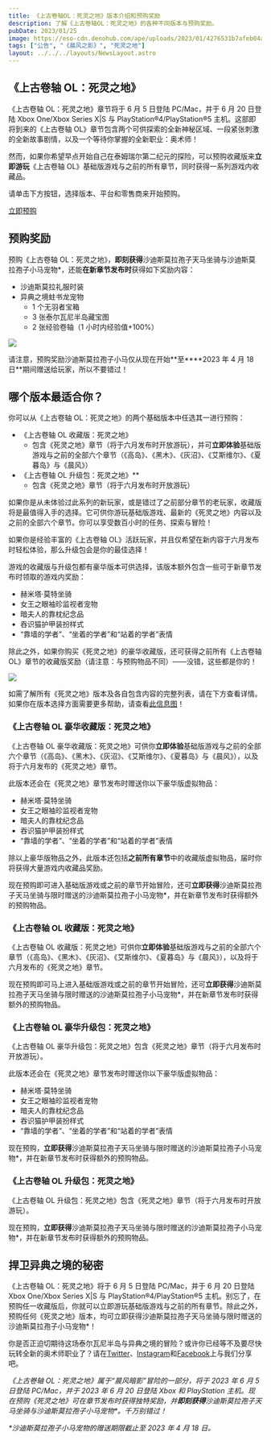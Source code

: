 ```yaml
---
title: 《上古卷轴OL：死灵之地》版本介绍和预购奖励
description: 了解《上古卷轴OL：死灵之地》的各种不同版本与预购奖励。
pubDate: 2023/01/25
image: https://eso-cdn.denohub.com/ape/uploads/2023/01/4276531b7afeb04a08edef3cc12c5c2b.jpg
tags: ["公告", "《晨风之影》", "死灵之地"]
layout: ../../../layouts/NewsLayout.astro
---
```


## 《上古卷轴 OL：死灵之地》

《上古卷轴 OL：死灵之地》章节将于 6 月 5 日登陆 PC/Mac，并于 6 月 20 日登陆 Xbox One/Xbox Series X|S 与
PlayStation®4/PlayStation®5 主机。这部即将到来的《上古卷轴
OL》章节包含两个可供探索的全新神秘区域、一段紧张刺激的全新故事剧情，以及一个等待你掌握的全新职业：奥术师！

然而，如果你希望早点开始自己在泰姆瑞尔第二纪元的探险，可以预购收藏版来**立即游玩**《上古卷轴
OL》基础版游戏与之前的所有章节，同时获得一系列游戏内收藏品。

请单击下方按钮，选择版本、平台和零售商来开始预购。

[立即预购](/cn/joinus)

## 预购奖励

预购《上古卷轴
OL：死灵之地》，**即刻获得**沙迪斯莫拉孢子天马坐骑与沙迪斯莫拉孢子小马宠物\*，还能**在新章节发布时**获得如下奖励内容：

- 沙迪斯莫拉礼服时装
- 异典之境蛀书龙宠物
  - 1 个无羽者宝箱
  - 3 张泰尔瓦尼半岛藏宝图
  - 2 张经验卷轴（1 小时内经验值+100%）

![](https://eso-cdn.denohub.com/ape/uploads/2023/01/6bb47d54a1674b3151f6432a842c534d.jpg)

请注意，预购奖励沙迪斯莫拉孢子小马仅从现在开始**至\*\***2023 年 4 月 18 日\*\*期间赠送给玩家，所以不要错过！

## 哪个版本最适合你？

你可以从《上古卷轴 OL：死灵之地》的两个基础版本中任选其一进行预购：

- 《上古卷轴 OL 收藏版：死灵之地》
  - 包含《死灵之地》章节（将于六月发布时开放游玩），并可**立即体验**基础版游戏与之前的全部六个章节（《高岛》、《黑木》、《灰沼》、《艾斯维尔》、《夏暮岛》与《晨风》）
- 《上古卷轴 OL 升级包：死灵之地》\*\*
  - 包含《死灵之地》章节（将于六月发布时开放游玩）

如果你是从未体验过此系列的新玩家，或是错过了之前部分章节的老玩家，收藏版将是最值得入手的选择。它可供你游玩基础版游戏、最新的《死灵之地》内容以及之前的全部六个章节。你可以享受数百小时的任务、探索与冒险！

如果你是经验丰富的《上古卷轴 OL》活跃玩家，并且仅希望在新内容于六月发布时轻松体验，那么升级包会是你的最佳选择！

游戏的收藏版与升级包都有豪华版本可供选择，该版本额外包含一些可于新章节发布时领取的游戏内奖励：

- 赫米塔·莫特坐骑
- 女王之眼袖珍监视者宠物
- 暗夫人的靠枕纪念品
- 吞识猫护甲装扮样式
- “靠墙的学者”、“坐着的学者”和“站着的学者”表情

除此之外，如果你购买《死灵之地》的豪华收藏版，还可获得之前所有《上古卷轴
OL》章节的收藏版奖励（请注意：与预购物品不同）——没错，这些都是你的！

![](https://eso-cdn.denohub.com/ape/uploads/2023/01/ebe459317e08dd9b09fbab8d8f9a7512.jpg)

如需了解所有《死灵之地》版本及各自包含内容的完整列表，请在下方查看详情。如果你在版本选择方面需要更多帮助，请查看[此信息图](https://esosslfiles-a.akamaihd.net/ape/uploads/2023/01/2a83581821ae2bbd646b5e6cb8a776de.jpg)！

### 《上古卷轴 OL 豪华收藏版：死灵之地》

《上古卷轴 OL
豪华收藏版：死灵之地》可供你**立即体验**基础版游戏与之前的全部六个章节（《高岛》、《黑木》、《灰沼》、《艾斯维尔》、《夏暮岛》与《晨风》），以及将于六月发布的《死灵之地》章节。

此版本还会在《死灵之地》章节发布时赠送你以下豪华版虚拟物品：

- 赫米塔·莫特坐骑
- 女王之眼袖珍监视者宠物
- 暗夫人的靠枕纪念品
- 吞识猫护甲装扮样式
- “靠墙的学者”、“坐着的学者”和“站着的学者”表情

除以上豪华版物品之外，此版本还包括**之前所有章节**中的收藏版虚拟物品，届时你将获得大量游戏内收藏品奖励。

现在预购即可进入基础版游戏或之前的章节开始冒险，还可**立即获得**沙迪斯莫拉孢子天马坐骑与限时赠送的沙迪斯莫拉孢子小马宠物\*，并在新章节发布时获得额外的预购物品。

### 《上古卷轴 OL 收藏版：死灵之地》

《上古卷轴 OL
收藏版：死灵之地》可供你**立即体验**基础版游戏与之前的全部六个章节（《高岛》、《黑木》、《灰沼》、《艾斯维尔》、《夏暮岛》与《晨风》），以及将于六月发布的《死灵之地》章节。

现在预购即可马上进入基础版游戏或之前的章节开始冒险，还可**立即获得**沙迪斯莫拉孢子天马坐骑与限时赠送的沙迪斯莫拉孢子小马宠物\*，并在新章节发布时获得额外的预购物品。

### 《上古卷轴 OL 豪华升级包：死灵之地》

《上古卷轴 OL 豪华升级包：死灵之地》包含《死灵之地》章节（将于六月发布时开放游玩）。

此版本还会在《死灵之地》章节发布时赠送你以下豪华版虚拟物品：

- 赫米塔·莫特坐骑
- 女王之眼袖珍监视者宠物
- 暗夫人的靠枕纪念品
- 吞识猫护甲装扮样式
- “靠墙的学者”、“坐着的学者”和“站着的学者”表情

现在预购，**立即获得**沙迪斯莫拉孢子天马坐骑与限时赠送的沙迪斯莫拉孢子小马宠物\*，并在新章节发布时获得额外的预购物品。

### 《上古卷轴 OL 升级包：死灵之地》

《上古卷轴 OL 升级包：死灵之地》包含《死灵之地》章节（将于六月发布时开放游玩）。

现在预购，**立即获得**沙迪斯莫拉孢子天马坐骑与限时赠送的沙迪斯莫拉孢子小马宠物\*，并在新章节发布时获得额外的预购物品。

## 捍卫异典之境的秘密

《上古卷轴 OL：死灵之地》将于 6 月 5 日登陆 PC/Mac，并于 6 月 20 日登陆 Xbox One/Xbox Series X|S 与
PlayStation®4/PlayStation®5
主机。别忘了，在预购任一收藏版后，你就可以立即游玩基础版游戏与之前的所有章节。除此之外，预购任何《死灵之地》版本，均可立即获得沙迪斯莫拉孢子天马坐骑与限时赠送的沙迪斯莫拉孢子小马宠物\*！

你是否正迫切期待这场泰尔瓦尼半岛与异典之境的冒险？或许你已经等不及要尽快玩转全新的奥术师职业了？请在[Twitter](https://twitter.com/TESOnline)、[Instagram](https://www.instagram.com/elderscrollsonline/)和[Facebook](https://www.facebook.com/elderscrollsonline)上与我们分享吧。

_《上古卷轴 OL：死灵之地》属于“晨风暗影”冒险的一部分，将于 2023 年 6 月 5 日登陆 PC/Mac，并于 2023 年 6 月 20 日登陆
Xbox 和 PlayStation
主机。现在预购《死灵之地》可在章节发布时获得独特奖励，并**即刻获得**沙迪斯莫拉孢子天马坐骑与沙迪斯莫拉孢子小马宠物\*。千万别错过！_

_\*沙迪斯莫拉孢子小马宠物的赠送期限截止至 2023 年 4 月 18 日。_
